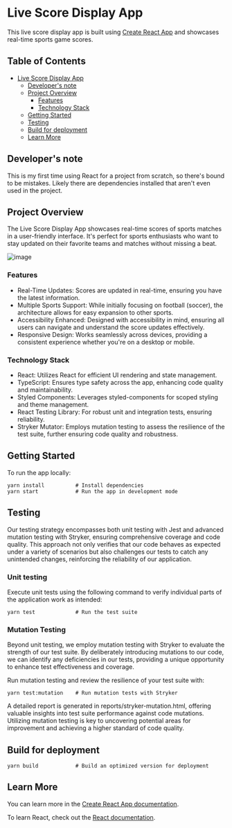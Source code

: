 # Live Score Display App

This live score display app is built using [Create React App](https://github.com/facebook/create-react-app) and
showcases real-time sports game scores.

## Table of Contents
- [Live Score Display App](#live-score-display-app)
    - [Developer's note](#developers-note)
    - [Project Overview](#project-overview)
        - [Features](#features)
        - [Technology Stack](#technology-stack)
    - [Getting Started](#getting-started)
    - [Testing](#testing)
    - [Build for deployment](#build-for-deployment)
    - [Learn More](#learn-more)

## Developer's note

This is my first time using React for a project from scratch, so there's bound to be mistakes. Likely there are
dependencies installed that aren't even used in the project.

## Project Overview

The Live Score Display App showcases real-time scores of sports matches in a user-friendly interface. It's perfect for
sports enthusiasts who want to stay updated on their favorite teams and matches without missing a beat.

![image](https://github.com/mathmul/LiveScore/assets/25301301/32449ef3-a96b-454e-b636-fdc66b242e81)

### Features

- Real-Time Updates: Scores are updated in real-time, ensuring you have the latest information.
- Multiple Sports Support: While initially focusing on football (soccer), the architecture allows for easy expansion to other sports.
- Accessibility Enhanced: Designed with accessibility in mind, ensuring all users can navigate and understand the score updates effectively.
- Responsive Design: Works seamlessly across devices, providing a consistent experience whether you're on a desktop or mobile.

### Technology Stack

- React: Utilizes React for efficient UI rendering and state management.
- TypeScript: Ensures type safety across the app, enhancing code quality and maintainability.
- Styled Components: Leverages styled-components for scoped styling and theme management.
- React Testing Library: For robust unit and integration tests, ensuring reliability.
- Stryker Mutator: Employs mutation testing to assess the resilience of the test suite, further ensuring code quality and robustness.

## Getting Started

To run the app locally:

```shell
yarn install          # Install dependencies
yarn start            # Run the app in development mode
```

## Testing

Our testing strategy encompasses both unit testing with Jest and advanced mutation testing with Stryker, ensuring
comprehensive coverage and code quality. This approach not only verifies that our code behaves as expected under
a variety of scenarios but also challenges our tests to catch any unintended changes, reinforcing the
reliability of our application.

### Unit testing

Execute unit tests using the following command to verify individual parts of the application work as intended:

```shell
yarn test             # Run the test suite
```

### Mutation Testing

Beyond unit testing, we employ mutation testing with Stryker to evaluate the strength of our test suite. By deliberately
introducing mutations to our code, we can identify any deficiencies in our tests, providing a unique opportunity to
enhance test effectiveness and coverage.

Run mutation testing and review the resilience of your test suite with:

```shell
yarn test:mutation    # Run mutation tests with Stryker
```

A detailed report is generated in reports/stryker-mutation.html, offering valuable insights into test suite performance
against code mutations. Utilizing mutation testing is key to uncovering potential areas for improvement and achieving
a higher standard of code quality.

## Build for deployment

```shell
yarn build            # Build an optimized version for deployment
```

## Learn More

You can learn more in the [Create React App documentation](https://facebook.github.io/create-react-app/docs/getting-started).

To learn React, check out the [React documentation](https://reactjs.org/).
